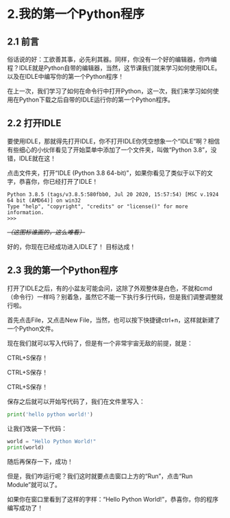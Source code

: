 # 2.我的第一个Python程序

## 2.1 前言

俗话说的好：工欲善其事，必先利其器。同样，你没有一个好的编辑器，你咋编程？IDLE就是Python自带的编辑器，当然，这节课我们就来学习如何使用IDLE。以及在IDLE中编写你的第一个Python程序！

在上一次，我们学习了如何在命令行中打开Python，这一次，我们来学习如何使用在Python下载之后自带的IDLE运行你的第一个Python程序。

## 2.2 打开IDLE

要使用IDLE，那就得先打开IDLE，你不打开IDLE你凭空想象一个“IDLE”啊？相信有些细心的小伙伴看见了开始菜单中添加了一个文件夹，叫做“Python 3.8”，没错，IDLE就在这！

点击文件夹，打开“IDLE (Python 3.8 64-bit)”，如果你看见了类似于以下的文字，恭喜你，你已经打开了IDLE！

```
Python 3.8.5 (tags/v3.8.5:580fbb0, Jul 20 2020, 15:57:54) [MSC v.1924 64 bit (AMD64)] on win32
Type "help", "copyright", "credits" or "license()" for more information.
>>> 
```

*~~（这图标谁画的，这么难看）~~*

好的，你现在已经成功进入IDLE了！
目标达成！
## 2.3 我的第一个Python程序

打开了IDLE之后，有的小盆友可能会问，这除了外观整体是白色，不就和cmd（命令行）一样吗？别着急，虽然它不能一下执行多行代码，但是我们调整调整就行啦。

首先点击File，又点击New File，当然，也可以按下快捷键ctrl+n，这样就新建了一个Python文件。

现在我们就可以写入代码了，但是有一个非常宇宙无敌的前提，就是：

CTRL+S保存！

CTRL+S保存！

CTRL+S保存！

保存之后就可以开始写代码了，我们在文件里写入：

```python
print('hello python world!')
```

让我们改装一下代码：
```python
world = "Hello Python World!"
print(world)
```
随后再保存一下，成功！

但是，我们咋运行呢？我们这时就要点击窗口上方的“Run”，点击“Run Module”就可以了。

如果你在窗口里看到了这样的字样：“Hello Python World!”，恭喜你，你的程序编写成功了！
